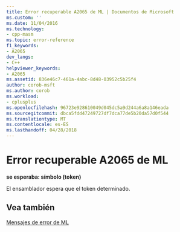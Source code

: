 ```yaml
---
title: Error recuperable A2065 de ML | Documentos de Microsoft
ms.custom: ''
ms.date: 11/04/2016
ms.technology:
- cpp-masm
ms.topic: error-reference
f1_keywords:
- A2065
dev_langs:
- C++
helpviewer_keywords:
- A2065
ms.assetid: 836e46c7-461a-4abc-8d48-03952c5b25f4
author: corob-msft
ms.author: corob
ms.workload:
- cplusplus
ms.openlocfilehash: 96723e928610049d045dc5a9d244a6a8a146eada
ms.sourcegitcommit: dbca5fdd47249727df7dca77de5b20da57d0f544
ms.translationtype: MT
ms.contentlocale: es-ES
ms.lasthandoff: 04/28/2018
---
```

# <a name="ml-nonfatal-error-a2065"></a>Error recuperable A2065 de ML
**se esperaba: símbolo (token)**  
  
 El ensamblador espera que el token determinado.  
  
## <a name="see-also"></a>Vea también  
 [Mensajes de error de ML](../../assembler/masm/ml-error-messages.md)